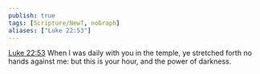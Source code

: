 ```yaml
---
publish: true
tags: [Scripture/NewT, noGraph]
aliases: ["Luke 22:53"]
---
```

[Luke 22:53](https://churchofjesuschrist.org/study/scriptures/nt/luke/22?lang=eng&id=p53#p53) When I was daily with you in the temple, ye stretched forth no hands against me: but this is your hour, and the power of darkness.
